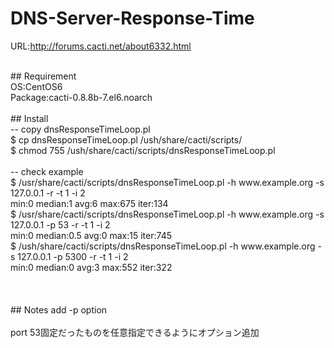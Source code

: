 # DNS-Server-Response-Time

URL:http://forums.cacti.net/about6332.html

<br>
## Requirement<br>
OS:CentOS6<br>
Package:cacti-0.8.8b-7.el6.noarch<br>
<br>
## Install<br>
-- copy dnsResponseTimeLoop.pl<br>
$ cp dnsResponseTimeLoop.pl /ush/share/cacti/scripts/<br>
$ chmod 755 /ush/share/cacti/scripts/dnsResponseTimeLoop.pl<br>
<br>
-- check example<br>
$ /usr/share/cacti/scripts/dnsResponseTimeLoop.pl -h www.example.org -s 127.0.0.1 -r -t 1 -i 2<br>
min:0 median:1 avg:6 max:675 iter:134<br>
$ /usr/share/cacti/scripts/dnsResponseTimeLoop.pl -h www.example.org -s 127.0.0.1 -p 53 -r -t 1 -i 2<br>
min:0 median:0.5 avg:0 max:15 iter:745<br>
$ /ush/share/cacti/scripts/dnsResponseTimeLoop.pl -h www.example.org -s 127.0.0.1 -p 5300 -r -t 1 -i 2<br>
min:0 median:0 avg:3 max:552 iter:322<br>
<br>
<br>
<br>
## Notes
 add -p option<br>
 <br>
 port 53固定だったものを任意指定できるようにオプション追加<br>
